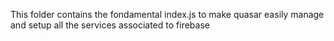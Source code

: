 This folder contains the fondamental index.js to make quasar easily manage and setup all the services associated to firebase

